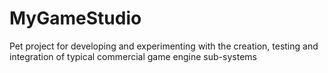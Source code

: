 # MyGameStudio
Pet project for developing and experimenting with the creation, testing and integration of typical commercial game engine sub-systems
